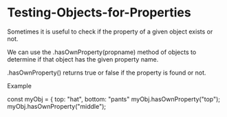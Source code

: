 # Testing-Objects-for-Properties

Sometimes it is useful to check if the property of a given object exists or not. 

We can use the .hasOwnProperty(propname) method of objects to determine if that object has the given property name. 
 
.hasOwnProperty() returns true or false if the property is found or not.

Example

const myObj = {
  top: "hat",
  bottom: "pants"
myObj.hasOwnProperty("top");
myObj.hasOwnProperty("middle");
